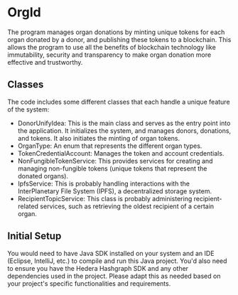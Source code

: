 # OrgId

The program manages organ donations by minting unique tokens for each organ donated by a donor, and publishing these tokens to a blockchain. This allows the program to use all the benefits of blockchain technology like immutability, security and transparency to make organ donation more effective and trustworthy.

## Classes

The code includes some different classes that each handle a unique feature of the system:

- DonorUnifyIdea: This is the main class and serves as the entry point into the application. It initializes the system, and manages donors, donations, and tokens. It also initiates the minting of organ tokens.
- OrganType: An enum that represents the different organ types.
- TokenCredentialAccount: Manages the token and account credentials.
- NonFungibleTokenService: This provides services for creating and managing non-fungible tokens (unique tokens that represent the donated organs).
- IpfsService: This is probably handling interactions with the InterPlanetary File System (IPFS), a decentralized storage system.
- RecipientTopicService: This class is probably administering recipient-related services, such as retrieving the oldest recipient of a certain organ.

## Initial Setup
You would need to have Java SDK installed on your system and an IDE (Eclipse, IntelliJ, etc.) to compile and run this Java project. You'd also need to ensure you have the Hedera Hashgraph SDK and any other dependencies used in the project.
Please adapt this as needed based on your project's specific functionalities and requirements.